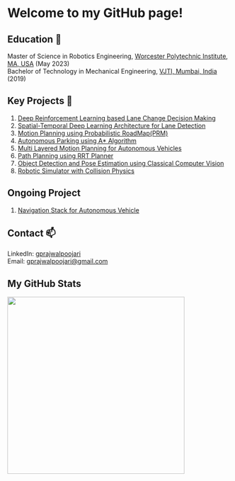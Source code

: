 
<!--
**gprajwalpoojari/gprajwalpoojari** is a ✨ _special_ ✨ repository because its `README.md` (this file) appears on your GitHub profile.

Here are some ideas to get you started:

- 🔭 I’m currently working on ...
- 🌱 I’m currently learning ...
- 👯 I’m looking to collaborate on ...
- 🤔 I’m looking for help with ...
- 💬 Ask me about ...
- 📫 How to reach me: ...
- 😄 Pronouns: ...
- ⚡ Fun fact: ...
-->

# Welcome to my GitHub page!
## Education 🌱
Master of Science in Robotics Engineering, [Worcester Polytechnic Institute, MA, USA](https://www.wpi.edu/) (May 2023) <br>
Bachelor of Technology in Mechanical Engineering, [VJTI, Mumbai, India](https://vjti.ac.in/) (2019) <br>

## Key Projects 🔭
1. [Deep Reinforcement Learning based Lane Change Decision Making](https://github.com/gprajwalpoojari/Lane-Change-Decision-Making) <br>
2. [Spatial-Temporal Deep Learning Architecture for Lane Detection](https://github.com/gprajwalpoojari/Lane-Detection-using-SCNN-and-ConvLSTM) <br>
3. [Motion Planning using Probabilistic RoadMap(PRM)](https://github.com/gprajwalpoojari/PRM-Motion-Planner-for-Firefighting-Truck) <br>
4. [Autonomous Parking using A* Algorithm](https://github.com/gprajwalpoojari/Autonomous-Parking-using-A-Star-Search) <br>
5. [Multi Layered Motion Planning for Autonomous Vehicles](https://github.com/gprajwalpoojari/Multi-Layered-Navigation-System) <br>
6. [Path Planning using RRT Planner](https://github.com/gprajwalpoojari/RRT-Path-Planner) <br>
7. [Object Detection and Pose Estimation using Classical Computer Vision](https://github.com/gprajwalpoojari/Sift-Implementation) <br>
8. [Robotic Simulator with Collision Physics](https://github.com/gprajwalpoojari/Robotic-Simulator-with-Collision-Physics) <br>

## Ongoing Project
1. [Navigation Stack for Autonomous Vehicle](https://github.com/Tensor-Robotics/navigation_stack) <br>

## Contact 📫
LinkedIn: [gprajwalpoojari](https://www.linkedin.com/in/prajwal-poojari-24362611a/) <br>
Email: gprajwalpoojari@gmail.com <br>

## My GitHub Stats
<img src="https://github-readme-stats.vercel.app/api?username=gprajwalpoojari&show_icons=true&theme=ADD_THEME_HERE" width="400">

